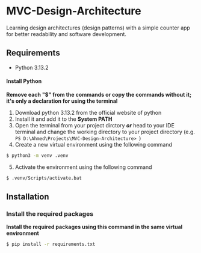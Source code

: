 # MVC-Design-Architecture
Learning design architectures (design patterns) with a simple counter app for better readability and software development.

## Requirements
- Python 3.13.2

#### Install Python
**Remove each "$" from the commands or copy the commands without it; it's only a declaration for using the terminal**
1) Download python 3.13.2 from the official website of python
2) Install it and add it to the **System PATH**
3) Open the terminal from your project dirctory ***or*** head to your IDE terminal and change the working directory to your project directory 
(e.g. ```PS D:\Ahmed\Projects\MVC-Design-Architecture> ```)
4) Create a new virtual environment using the following command 
```bash
$ python3 -m venv .venv
```
5) Activate the environment using the following command
```bash 
$ .venv/Scripts/activate.bat
```

## Installation

### Install the required packages
**Install the required packages using this command in the same virtual environment**  
```bash
$ pip install -r requirements.txt
```
